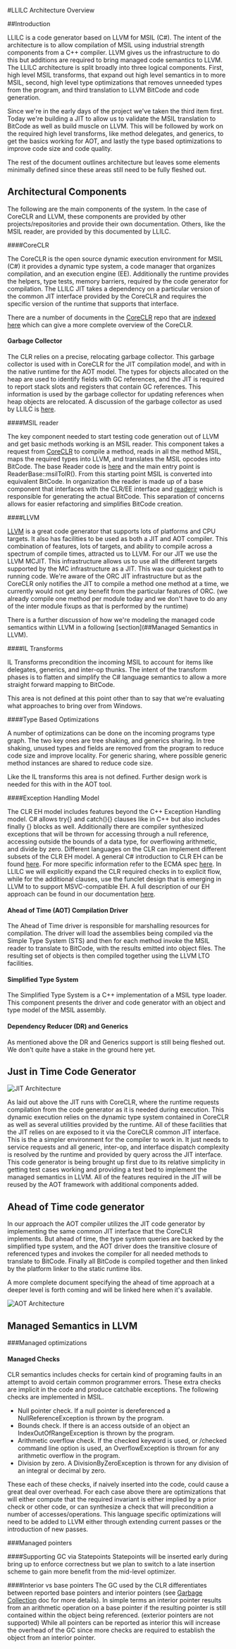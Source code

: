 #LLILC Architecture Overview

##Introduction

LLILC is a code generator based on LLVM for MSIL (C#).  The intent of the architecture is to allow 
compilation of MSIL using industrial strength components from a C++ compiler.  LLVM gives us the 
infrastructure to do this but additions are required to bring managed code semantics to LLVM. The 
LLILC architecture is split broadly into three logical components.  First, high level MSIL transforms, 
that expand out high level semantics in to more MSIL, second, high level type optimizations that removes 
unneeded types from the program, and third translation to LLVM BitCode and code generation.   

Since we're in the early days of the project we've taken the third item first.  Today we're building 
a JIT to allow us to validate the MSIL translation to BitCode as well as build muscle on LLVM.  This 
will be followed by work on the required high level transforms, like method delegates, and generics, 
to get the basics working for AOT, and lastly the type based optimizations to improve code size and 
code quality.

The rest of the document outlines architecture but leaves some elements minimally defined since these 
areas still need to be fully fleshed out.

## Architectural Components

The following are the main components of the system.  In the case of CoreCLR and LLVM, these components 
are provided by other projects/repositories and provide their own documentation.  Others, like the MSIL 
reader, are provided by this documented by LLILC.

####CoreCLR

The CoreCLR is the open source dynamic execution environment for MSIL (C#) it provides a dynamic type system, 
a code manager that organizes compilation, and an execution engine (EE).  Additionally the runtime provides the 
helpers, type tests, memory barriers, required by the code generator for compilation.  The LLILC JIT takes a 
dependency on a particular version of the common JIT interface provided by the CoreCLR and requires the specific 
version of the runtime that supports that interface.

There are a number of documents in the [CoreCLR](https://github.com/dotnet/coreclr) repo 
that are [indexed here](https://github.com/dotnet/coreclr/blob/master/Documentation/index.md) 
which can give a more complete overview of the CoreCLR.

#### Garbage Collector

The CLR relies on a precise, relocating garbage collector.  This garbage collector is used with in CoreCLR 
for the JIT compilation model, and with in the native runtime for the AOT model.  The types for objects allocated 
on the heap are used to identify fields with GC references, and the JIT is required to report stack slots and registers that 
contain GC references.  This information is used by the garbage collector for updating references when heap objects 
are relocated.  A discussion of the garbage collector as used by LLILC is 
[here](https://github.com/dotnet/llilc/blob/master/Documentation/llilc-gc.md).

####MSIL reader

The key component needed to start testing code generation out of LLVM and get basic methods working 
is an MSIL reader.  This component takes a request from [CoreCLR](https://github.com/dotnet/coreclr) to 
compile a method, reads in all the method MSIL, maps the required types into LLVM, and translates the MSIL 
opcodes into BitCode. The base Reader code is [here](https://github.com/dotnet/llilc/blob/master/lib/Reader/reader.cpp) 
and the main entry point is ReaderBase::msilToIR().  From this starting point MSIL is converted into equivalent 
BitCode.  In organization the reader is made up of a base component that interfaces with the CLR/EE interface 
and [readerir](https://github.com/dotnet/llilc/blob/master/lib/Reader/readerir.cpp) which is responsible 
for generating the actual BitCode.  This separation of concerns allows for easier refactoring and simplifies 
BitCode creation.

####LLVM

[LLVM](http://llvm.org/) is a great code generator that supports lots of platforms and CPU targets.  It also has 
facilities to be used as both a JIT and AOT compiler.  This combination of features, lots of targets, and ability 
to compile across a spectrum of compile times, attracted us to LLVM.  For our JIT we use the LLVM MCJIT. This 
infrastructure allows us to use all the different targets supported by the MC infrastructure as a JIT.  This was our 
quickest path to running code.  We're aware of the ORC JIT infrastructure but as the CoreCLR only notifies the JIT 
to compile a method one method at a time, we currently would not get any benefit from the particular features of ORC. 
(we already compile one method per module today and we don't have to do any of the inter module fixups as that is 
performed by the runtime)

There is a further discussion of how we're modeling the managed code semantics within LLVM in a following 
[section](##Managed Semantics in LLVM). 

####IL Transforms

IL Transforms precondition the incoming MSIL to account for items like delegates, generics, and inter-op thunks. 
The intent of the transform phases is to flatten and simplify the C# language semantics to allow a more straight 
forward mapping to BitCode.

This area is not defined at this point other than to say that we're evaluating what approaches to bring over from 
Windows.

####Type Based Optimizations

A number of optimizations can be done on the incoming programs type graph.  The two key ones are tree shaking, and 
generics sharing. In tree shaking, unused types and fields are removed from the program to reduce code size and improve 
locality.  For generic sharing, where possible generic method instances are shared to reduce code size.

Like the IL transforms this area is not defined.  Further design work is needed for this with in the AOT tool.

####Exception Handling Model

The CLR EH model includes features beyond the C++ Exception Handling model.  C# allows try{} and catch(){} clauses like in 
C++ but also includes finally {} blocks as well.  Additionally there are compiler synthesized exceptions that will be thrown 
for accessing through a null reference, accessing outside the bounds of a data type, for overflowing arithmetic, and divide 
by zero. Different languages on the CLR can implement different subsets of the CLR EH model. A general C# introduction to CLR 
EH can be found [here](https://msdn.microsoft.com/en-us/library/ms173162.aspx). For more specific information refer to 
the ECMA spec [here](http://www.ecma-international.org/publications/standards/Ecma-335.htm). 
In LLILC we will explicitly expand the CLR required checks in to explicit flow, while for the additional clauses, use 
the funclet design that is emerging in LLVM to to support MSVC-compatible EH.  A full description of our EH approach can be 
found in our documentation [here](https://github.com/dotnet/llilc/blob/master/Documentation/llilc-jit-eh.md).

#### Ahead of Time (AOT) Compilation Driver

The Ahead of Time driver is responsible for marshalling resources for compilation.  The driver will load 
the assemblies being compiled via the Simple Type System (STS) and then for each method invoke the MSIL 
reader to translate to BitCode, with the results emitted into object files.   The resulting set of objects 
is then compiled together using the LLVM LTO facilities.

#### Simplified Type System

The Simplified Type System is a C++ implementation of a MSIL type loader.  This component presents the driver and 
code generator with an object and type model of the MSIL assembly.

#### Dependency Reducer (DR) and Generics

As mentioned above the DR and Generics support is still being fleshed out.  We don't quite have a stake in the 
ground here yet.

## Just in Time Code Generator

![JIT Architecture](./Images/JITArch.png)

As laid out above the JIT runs with CoreCLR, where the runtime requests compilation from the code generator as it is needed 
during execution.  This dynamic execution relies on the dynamic type system contained in CoreCLR as well as several utilities 
provided by the runtime.  All of these facilities that the JIT relies on are exposed to it via the CoreCLR common JIT 
interface.  This is the a simpler environment for the compiler to work in.  It just needs to service requests and all generic, 
inter-op, and interface dispatch complexity is resolved by the runtime and provided by query across the JIT interface. This 
code generator is being brought up first due to its relative simplicity in getting test cases working and providing a test bed 
to implement the managed semantics in LLVM.  All of the features required in the JIT will be reused by the AOT framework with 
additional components added. 

## Ahead of Time code generator

In our approach the AOT compiler utilizes the JIT code generator by implementing the same common JIT interface that the CoreCLR 
implements.  But ahead of time, the type system queries are backed by the simplified type system, and the AOT driver does the 
transitive closure of referenced types and invokes the compiler for all needed methods to translate to BitCode.  Finally all 
BitCode is compiled together and then linked by the platform linker to the static runtime libs. 

A more complete document specifying the ahead of time approach at a deeper level is forth coming and will be linked here when 
it's available.

![AOT Architecture](./Images/AOTArch.png)

## Managed Semantics in LLVM

###Managed optimizations

#### Managed Checks
CLR semantics includes checks for certain kind of programing faults in an attempt to avoid certain common programmer errors. 
These extra checks are implicit in the code and produce catchable exceptions.  The following checks are implemented in MSIL. 

- Null pointer check.  If a null pointer is dereferenced a NullReferenceException is thrown by the program.
- Bounds check.  If there is an access outside of an object an IndexOutOfRangeException is thrown by the program.
- Arithmetic overflow check. If the checked keyword is used, or /checked command line option is used, an OverflowException is 
thrown for any arithmetic overflow in the program.    
- Division by zero.  A DivisionByZeroException is thrown for any division of an integral or decimal by zero.

These each of these checks, if naively inserted into the code, could cause a great deal over overhead.  For each case above 
there are optimizations that will either compute that the required invariant is either implied by a prior check or other code, 
or can synthesize a check that will precondition a number of accesses/operations.  This language specific optimizations will 
need to be added to LLVM either through extending current passes or the introduction of new passes.   

###Managed pointers

####Supporting GC via Statepoints
Statepoints will be inserted early during bring up to enforce correctness but we plan to switch to a late insertion scheme 
to gain more benefit from the mid-level optimizer.

####Interior vs base pointers
The GC used by the CLR differentiates between reported base pointers and interior pointers (see 
[Garbage Collection](https://github.com/dotnet/llilc/blob/master/Documentation/llilc-gc.md#interior-pointers) doc for 
more details).  In simple terms an interior pointer results from an arithmetic operation on a base pointer if the resulting 
pointer is still contained within the object being referenced. (exterior pointers are not supported) While all pointers can 
be reported as interior this will increase the overhead of the GC since more checks are required to establish the object 
from an interior pointer.
